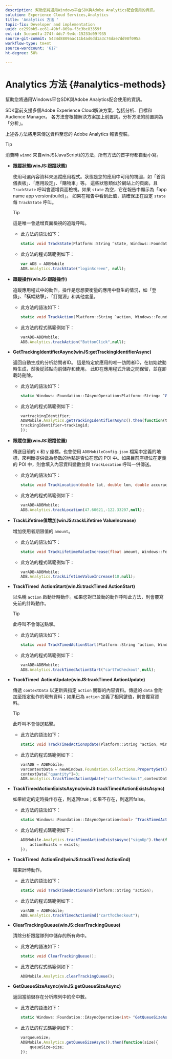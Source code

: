 ```yaml
---
description: 幫助您將通用Windows平台SDK與Adobe Analytics配合使用的資訊。
solution: Experience Cloud Services,Analytics
title: 'Analytics 方法 '
topic-fix: Developer and implementation
uuid: cc299bb5-ec61-49bf-869a-f3c3bc83359f
exl-id: 3ceaedfa-274f-4dc7-9e4c-15233d09f935
source-git-commit: 5434d8809aac11b4ad6dd1a3c74dae7dd98f095a
workflow-type: tm+mt
source-wordcount: '617'
ht-degree: 58%

---
```


# Analytics 方法  {#analytics-methods}

幫助您將通用Windows平台SDK與Adobe Analytics配合使用的資訊。

SDK當前支援多個Adobe Experience Cloud解決方案，包括分析、目標和Audience Manager。 各方法會根據解決方案加上前置詞。分析方法的前置詞為「分析」。

上述各方法將用來傳送資料至您的 Adobe Analytics 報表套裝。

>[!TIP]
>
>消費時 `winmd` 來自winJS(JavaScript)的方法，所有方法的首字母都自動小寫。

* **跟蹤狀態(winJS:跟蹤狀態)**

   使用可選內容資料來追蹤應用程式。狀態是您的應用中可用的視圖，如「首頁儀表板」、「應用設定」、「購物車」等。 這些狀態類似於網站上的頁面，且 `TrackState` 呼叫會遞增頁面檢視。如果 `state` 為空，它在報告中顯示為「app name app version(build)」。 如果在報告中看到此值，請確保正在設定 `state` 每 `TrackState` 呼叫。

   >[!TIP]
   >
   >這是唯一會遞增頁面檢視的追蹤呼叫。

   * 此方法的語法如下：

      ```csharp
      static void TrackState(Platform::String ^state, Windows::Foundation::Collections::IMap<Platform::String^, Platform::Object> ^contextData); 
      ```

   * 此方法的程式碼範例如下：

      ```js
      var ADB = ADBMobile
      ADB.Analytics.trackState("loginScreen", null);
      ```

* **跟蹤操作(winJS:跟蹤操作)**

   追蹤應用程式中的動作。操作是您想要衡量的應用中發生的情況，如「登錄」、「橫幅點擊」、「訂閱源」和其他度量。

   * 此方法的語法如下：

      ```csharp
      static void TrackAction(Platform::String ^action, Windows::Foundation::Collections::IMap<Platform::String^, Platform::Object> ^contextData); 
      ```

   * 此方法的程式碼範例如下：

      ```js
      varADB=ADBMobile; 
      ADB.Analytics.trackAction("ButtonClick",null); 
      ```

* **GetTrackingIdentifierAsync(winJS:getTrackingIdentifierAsync)**

   返回自動生成的分析訪問者ID。 這是特定於應用的唯一訪問者ID，在初始啟動時生成，然後從該點向前儲存和使用。 此ID在應用程式升級之間保留，並在卸載時刪除。

   * 此方法的語法如下：

      ```csharp
      static Windows::Foundation::IAsyncOperation<Platform::String> ^GetTrackingIdentifierAsync(); 
      ```

   * 此方法的程式碼範例如下：

      ```js
      vartrackingIdentifier; 
      ADBMobile.Analytics.getTrackingIdentifierAsync().then(function(trackingid){
      trackingIdentifier=trackingid;
      });
      ```

* **跟蹤位置(winJS:跟蹤位置)**

   傳送目前的 x 和 y 座標。也會使用 `ADBMobileConfig.json` 檔案中定義的地標，來判斷提供做為參數的地點是否位在您的 POI 中。如果目前座標位在定義的 POI 中，則會填入內容資料變數並與 `trackLocation` 呼叫一併傳送。

   * 此方法的語法如下：

      ```csharp
      static void TrackLocation(double lat, double lon, double accuracy, Windows::Foundation::Collections::IMap<Platform::String^, Platform::Object> ^contextData);
      ```

   * 此方法的程式碼範例如下：

      ```js
      varADB=ADBMobile; 
      ADB.Analytics.trackLocation(47.60621,-122.33207,null);
      ```

* **TrackLifetime值&#x200B;增加(winJS:trackLifetime &#x200B; ValueIncrease)**

   增加使用者期限值的 `amount`。

   * 此方法的語法如下：

      ```csharp
      static void TrackLifetimeValueIncrease(float amount, Windows::Foundation::Collections::IMap<Platform::String^, Platform::Object> ^contextData); 
      ```

   * 此方法的程式碼範例如下：

      ```js
      varADB=ADBMobile;
      ADB.Analytics.trackLifetimeValueIncrease(10,null);
      ```

* **TrackTimed &#x200B; ActionStart(winJS:trackTimed &#x200B; ActionStart)**

   以名稱 `action` 啟動計時動作。如果您對已啟動的動作呼叫此方法，則會覆寫先前的計時動作。

   >[!TIP]
   >
   >此呼叫不會傳送點擊。

   * 此方法的語法如下：

      ```csharp
      static void TrackTimedActionStart(Platform::String ^action, Windows::Foundation::Collections::IMap<Platform::String^, Platform::Object^> ^contextData); 
      ```

   * 此方法的程式碼範例如下：

      ```js
      varADB=ADBMobile;
      ADB.Analytics.trackTimedActionStart("cartToCheckout",null); 
      ```

* **TrackTimed &#x200B; ActionUpdate(winJS:trackTimed &#x200B; ActionUpdate)**

   傳遞 `contextData` 以更新與指定 `action` 關聯的內容資料。傳遞的 `data` 會附加至指定動作的現有資料；如果已為 `action` 定義了相同鍵值，則會覆寫資料。

   >[!TIP]
   >
   >此呼叫不會傳送點擊。

   * 此方法的語法如下：

      ```csharp
      static void TrackTimedActionUpdate(Platform::String ^action, Windows::Foundation::Collections::IMap<Platform::String^, Platform::Object> ^contextData); 
      ```

   * 此方法的程式碼範例如下：

      ```js
      varADB = ADBMobile;
      varcontextData = newWindows.Foundation.Collections.PropertySet();
      contextData["quantity"]=3; 
      ADB.Analytics.trackTimedActionUpdate("cartToCheckout",contextData);
      ```

* **TrackTimedActionExistsAsync(winJS:trackTimedActionExistsAsync)**

   如果給定的定時操作存在，則返回true；如果不存在，則返回false。

   * 此方法的語法如下：

      ```csharp
      static Windows::Foundation::IAsyncOperation<bool> ^TrackTimedActionExistsAsync(Platform::String ^action); 
      ```

   * 此方法的程式碼範例如下：

      ```js
      ADBMobile.Analytics.trackTimedActionExistsAsync("signUp").then(function(exists){ 
          actionExists = exists; 
      });
      ```

* **TrackTimed &#x200B; ActionEnd(winJS:trackTimed &#x200B; ActionEnd)**

   結束計時動作。

   * 此方法的語法如下：

      ```csharp
      static void TrackTimedActionEnd(Platform::String ^action);
      ```

   * 此方法的程式碼範例如下：

      ```js
      varADB = ADBMobile; 
      ADB.Analytics.trackTimedActionEnd("cartToCheckout"); 
      ```

* **ClearTrackingQueue(winJS:clearTrackingQueue)**

   清除分析跟蹤隊列中儲存的所有命中。

   * 此方法的語法如下：

      ```csharp
      static void ClearTrackingQueue();
      ```

   * 此方法的程式碼範例如下：

      ```js
      ADBMobile.Analytics.clearTrackingQueue();
      ```

* **GetQueueSizeAsync(winJS:getQueueSizeAsync)**

   返回當前儲存在分析隊列中的命中數。

   * 此方法的語法如下：

      ```csharp
      static Windows::Foundation::IAsyncOperation<int> ^GetQueueSizeAsync();
      ```

   * 此方法的程式碼範例如下：

      ```js
      varqueueSize;
      ADBMobile.Analytics.getQueueSizeAsync().then(function(size){ 
          queueSize=size;
      });
      ```
